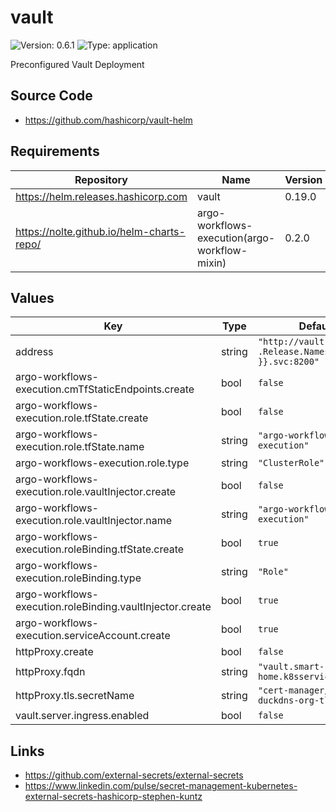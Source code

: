 # vault

![Version: 0.6.1](https://img.shields.io/badge/Version-0.6.1-informational?style=flat-square) ![Type: application](https://img.shields.io/badge/Type-application-informational?style=flat-square)

Preconfigured Vault Deployment

## Source Code

* <https://github.com/hashicorp/vault-helm>

## Requirements

| Repository | Name | Version |
|------------|------|---------|
| https://helm.releases.hashicorp.com | vault | 0.19.0 |
| https://nolte.github.io/helm-charts-repo/ | argo-workflows-execution(argo-workflow-mixin) | 0.2.0 |

## Values

| Key | Type | Default | Description |
|-----|------|---------|-------------|
| address | string | `"http://vault.{{ .Release.Namespace }}.svc:8200"` |  |
| argo-workflows-execution.cmTfStaticEndpoints.create | bool | `false` |  |
| argo-workflows-execution.role.tfState.create | bool | `false` |  |
| argo-workflows-execution.role.tfState.name | string | `"argo-workflows-execution"` |  |
| argo-workflows-execution.role.type | string | `"ClusterRole"` |  |
| argo-workflows-execution.role.vaultInjector.create | bool | `false` |  |
| argo-workflows-execution.role.vaultInjector.name | string | `"argo-workflows-execution"` |  |
| argo-workflows-execution.roleBinding.tfState.create | bool | `true` |  |
| argo-workflows-execution.roleBinding.type | string | `"Role"` |  |
| argo-workflows-execution.roleBinding.vaultInjector.create | bool | `true` |  |
| argo-workflows-execution.serviceAccount.create | bool | `true` |  |
| httpProxy.create | bool | `false` |  |
| httpProxy.fqdn | string | `"vault.smart-home.k8sservices.local"` |  |
| httpProxy.tls.secretName | string | `"cert-manager/wildcard-duckdns-org-tls"` |  |
| vault.server.ingress.enabled | bool | `false` |  |

## Links

* https://github.com/external-secrets/external-secrets
* https://www.linkedin.com/pulse/secret-management-kubernetes-external-secrets-hashicorp-stephen-kuntz